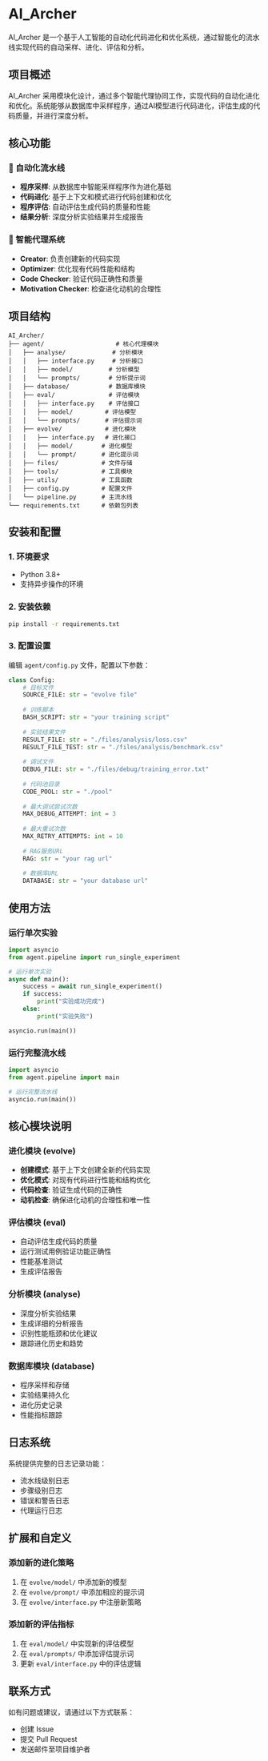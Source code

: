 # AI_Archer

AI_Archer 是一个基于人工智能的自动化代码进化和优化系统，通过智能化的流水线实现代码的自动采样、进化、评估和分析。

## 项目概述

AI_Archer 采用模块化设计，通过多个智能代理协同工作，实现代码的自动化进化和优化。系统能够从数据库中采样程序，通过AI模型进行代码进化，评估生成的代码质量，并进行深度分析。

## 核心功能

### 🔄 自动化流水线
- **程序采样**: 从数据库中智能采样程序作为进化基础
- **代码进化**: 基于上下文和模式进行代码创建和优化
- **程序评估**: 自动评估生成代码的质量和性能
- **结果分析**: 深度分析实验结果并生成报告

### 🧠 智能代理系统
- **Creator**: 负责创建新的代码实现
- **Optimizer**: 优化现有代码性能和结构
- **Code Checker**: 验证代码正确性和质量
- **Motivation Checker**: 检查进化动机的合理性

## 项目结构

```
AI_Archer/
├── agent/                    # 核心代理模块
│   ├── analyse/             # 分析模块
│   │   ├── interface.py     # 分析接口
│   │   ├── model/          # 分析模型
│   │   └── prompts/        # 分析提示词
│   ├── database/           # 数据库模块
│   ├── eval/               # 评估模块
│   │   ├── interface.py    # 评估接口
│   │   ├── model/         # 评估模型
│   │   └── prompts/       # 评估提示词
│   ├── evolve/            # 进化模块
│   │   ├── interface.py   # 进化接口
│   │   ├── model/        # 进化模型
│   │   └── prompt/       # 进化提示词
│   ├── files/            # 文件存储
│   ├── tools/            # 工具模块
│   ├── utils/            # 工具函数
│   ├── config.py         # 配置文件
│   └── pipeline.py       # 主流水线
└── requirements.txt      # 依赖包列表
```

## 安装和配置

### 1. 环境要求
- Python 3.8+
- 支持异步操作的环境

### 2. 安装依赖
```bash
pip install -r requirements.txt
```

### 3. 配置设置
编辑 `agent/config.py` 文件，配置以下参数：

```python
class Config:
    # 目标文件
    SOURCE_FILE: str = "evolve file"
    
    # 训练脚本
    BASH_SCRIPT: str = "your training script"
    
    # 实验结果文件
    RESULT_FILE: str = "./files/analysis/loss.csv"
    RESULT_FILE_TEST: str = "./files/analysis/benchmark.csv"
    
    # 调试文件
    DEBUG_FILE: str = "./files/debug/training_error.txt"
    
    # 代码池目录
    CODE_POOL: str = "./pool"
    
    # 最大调试尝试次数
    MAX_DEBUG_ATTEMPT: int = 3
    
    # 最大重试次数
    MAX_RETRY_ATTEMPTS: int = 10
    
    # RAG服务URL
    RAG: str = "your rag url"
    
    # 数据库URL
    DATABASE: str = "your database url"
```

## 使用方法

### 运行单次实验
```python
import asyncio
from agent.pipeline import run_single_experiment

# 运行单次实验
async def main():
    success = await run_single_experiment()
    if success:
        print("实验成功完成")
    else:
        print("实验失败")

asyncio.run(main())
```

### 运行完整流水线
```python
import asyncio
from agent.pipeline import main

# 运行完整流水线
asyncio.run(main())
```

## 核心模块说明

### 进化模块 (evolve)
- **创建模式**: 基于上下文创建全新的代码实现
- **优化模式**: 对现有代码进行性能和结构优化
- **代码检查**: 验证生成代码的正确性
- **动机检查**: 确保进化动机的合理性和唯一性

### 评估模块 (eval)
- 自动评估生成代码的质量
- 运行测试用例验证功能正确性
- 性能基准测试
- 生成评估报告

### 分析模块 (analyse)
- 深度分析实验结果
- 生成详细的分析报告
- 识别性能瓶颈和优化建议
- 跟踪进化历史和趋势

### 数据库模块 (database)
- 程序采样和存储
- 实验结果持久化
- 进化历史记录
- 性能指标跟踪

## 日志系统

系统提供完整的日志记录功能：
- 流水线级别日志
- 步骤级别日志
- 错误和警告日志
- 代理运行日志

## 扩展和自定义

### 添加新的进化策略
1. 在 `evolve/model/` 中添加新的模型
2. 在 `evolve/prompt/` 中添加相应的提示词
3. 在 `evolve/interface.py` 中注册新策略

### 添加新的评估指标
1. 在 `eval/model/` 中实现新的评估模型
2. 在 `eval/prompts/` 中添加评估提示词
3. 更新 `eval/interface.py` 中的评估逻辑


## 联系方式

如有问题或建议，请通过以下方式联系：
- 创建 Issue
- 提交 Pull Request
- 发送邮件至项目维护者

